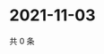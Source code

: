 # 2021-11-03

共 0 条

<!-- BEGIN WEIBO -->
<!-- 最后更新时间 Wed Nov 03 2021 08:45:53 GMT+0800 (China Standard Time) -->

<!-- END WEIBO -->
